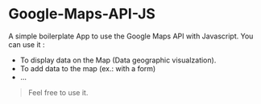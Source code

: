 # Google-Maps-API-JS
A simple boilerplate App to use the Google Maps API with Javascript. You can use it :
- To display data on the Map (Data geographic visualzation).
- To add data to the map (ex.: with a form)
- ...
> Feel free to use it.
